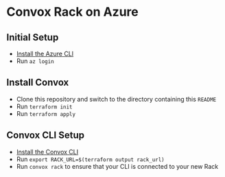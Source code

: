# Convox Rack on Azure

## Initial Setup

- [Install the Azure CLI](https://docs.microsoft.com/en-us/cli/azure/install-azure-cli?view=azure-cli-latest)
- Run `az login`

## Install Convox

- Clone this repository and switch to the directory containing this `README`
- Run `terraform init`
- Run `terraform apply`

## Convox CLI Setup

- [Install the Convox CLI](../../docs/guides/installation/cli.md)
- Run `export RACK_URL=$(terraform output rack_url)`
- Run `convox rack` to ensure that your CLI is connected to your new Rack
